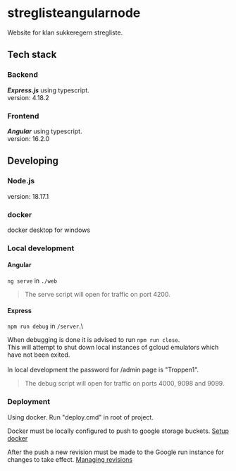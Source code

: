 # streglisteangularnode
Website for klan sukkeregern stregliste.

## Tech stack
### Backend
***Express.js*** using typescript.\
version: 4.18.2

### Frontend
***Angular*** using typescript.\
version: 16.2.0

## Developing

### Node.js
version: 18.17.1

### docker
docker desktop for windows

### Local development

#### Angular
`ng serve` in `./web`

> The serve script will open for traffic on port 4200.

#### Express
`npm run debug` in `/server`.\

When debugging is done it is advised to run `npm run close`.\
This will attempt to shut down local instances of gcloud emulators which have not been exited.\
\
In local development the password for /admin page is "Troppen1".

> The debug script will open for traffic on ports 4000, 9098 and 9099. 

### Deployment
Using docker. Run "deploy.cmd" in root of project.

Docker must be locally configured to push to google storage buckets.
[Setup docker](https://cloud.google.com/sdk/gcloud/reference/auth/configure-docker)

After the push a new revision must be made to the Google run instance for changes to take effect.
[Managing revisions](https://cloud.google.com/run/docs/managing/revisions)
